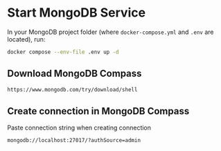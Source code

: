 # Start MongoDB Service

In your MongoDB project folder (where `docker-compose.yml` and `.env` are located), run:

```bash
docker compose --env-file .env up -d
```

## Download MongoDB Compass

```bash
https://www.mongodb.com/try/download/shell

```

## Create connection in MongoDB Compass

Paste connection string when creating connection

```bash
mongodb://localhost:27017/?authSource=admin
```
